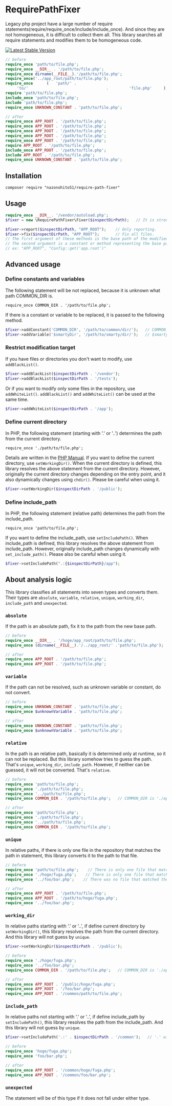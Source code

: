 # RequirePathFixer

Legacy php project have a large number of require statements(require/require_once/include/include_once).
And since they are not homogeneous, it is difficult to collect them all.
This library searches all require statements and modifies them to be homogeneous code.

[![Latest Stable Version](https://poser.pugx.org/nazonohito51/require-path-fixer/version)](https://packagist.org/packages/nazonohito51/require-path-fixer)

```php
// before
require_once 'path/to/file.php';
require_once __DIR__ . '/path/to/file.php';
require_once dirname(__FILE__).'/path/to/file.php';
require_once('../app_root/path/to/file.php');
require_once      (   'path/' .
     'to/'                                  .         'file.php'     );
require 'path/to/file.php';
include_once 'path/to/file.php';
include 'path/to/file.php';
require_once UNKNOWN_CONSTANT . 'path/to/file.php';

// after
require_once APP_ROOT . '/path/to/file.php';
require_once APP_ROOT . '/path/to/file.php';
require_once APP_ROOT . '/path/to/file.php';
require_once APP_ROOT . '/path/to/file.php';
require_once APP_ROOT . '/path/to/file.php';
require APP_ROOT . '/path/to/file.php';
include_once APP_ROOT . '/path/to/file.php';
include APP_ROOT . '/path/to/file.php';
require_once UNKNOWN_CONSTANT . 'path/to/file.php';
```

## Installation
```
composer require "nazonohito51/require-path-fixer"
```

## Usage

```php
require_once __DIR__. '/vendor/autoload.php';
$fixer = new \RequirePathFixer\Fixer($inspectDirPath);   // It is strongly recommended that $inspectDirPath be a repository root.

$fixer->report($inspectDirPath, "APP_ROOT");    // Only reporting.
$fixer->fix($inspectDirPath, "APP_ROOT");       // Fix all files.
// The first argument of these methods is the base path of the modified statement.
// The second argument is a constant or method representing the base path.
// ex: "APP_ROOT", "Config::get('app.root')"
```

## Advanced usage
### Define constants and variables
The following statement will be not replaced, because it is unknown what path COMMON_DIR is.

`require_once COMMON_DIR . '/path/to/file.php';`

If there is a constant or variable to be replaced, it is passed to the following method.
```php
$fixer->addConstant('COMMON_DIR', '/path/to/common/dir/');   // COMMON_DIR will be replaced to '/path/to/common/dir/'
$fixer->addVariable('$smartyDir', '/path/to/smarty/dir/');   // $smartyDir will be replaced to '/path/to/smarty/dir/'
```

### Restrict modification target
If you have files or directories you don't want to modify, use `addBlackList()`.
```php
$fixer->addBlackList($inspectDirPath . '/vendor');
$fixer->addBlackList($inspectDirPath . '/tests');
```

Or if you want to modify only some files in the repository, use `addWhiteList()`. `addBlackList()` and `addWhiteList()` can be used at the same time.

```php
$fixer->addWhiteList($inspectDirPath . '/app');
```

### Define current directory
In PHP, the following statement (starting with '.' or '..') determines the path from the current directory.

`require_once './path/to/file.php';`

Details are written in the [PHP Manual](http://php.net/manual/en/function.include.php).
If you want to define the current directory, use `setWorkingDir()`.
When the current directory is defined, this library resolves the above statement from the current directory.
However, originally the current directory changes depending on the entry point, and it also dynamically changes using `chdir()`.
Please be careful when using it.

```php
$fixer->setWorkingDir($inspectDirPath . '/public');
```

### Define include_path
In PHP, the following statement (relative path) determines the path from the include_path.

`require_once 'path/to/file.php';`

If you want to define the include_path, use `setIncludePath()`.
When include_path is defined, this library resolves the above statement from include_path.
However, originally include_path changes dynamically with `set_include_path()`.
Please also be careful when using it.

```php
$fixer->setIncludePath(".:{$inspectDirPath}/app");
```

## About analysis logic
This library classifies all statements into seven types and converts them.
Their types are `absolute`, `variable`, `relative`, `unique`, `working_dir`, `include_path` and `unexpected`.

### `absolute`
If the path is an absolute path, fix it to the path from the new base path.

```php
// before
require_once __DIR__ . '/hoge/app_root/path/to/file.php';
require_once (dirname(__FILE__).'/../app_root/' .'path/to/file.php');

// after
require_once APP_ROOT . '/path/to/file.php';
require_once APP_ROOT . '/path/to/file.php';
```

### `variable`
If the path can not be resolved, such as unknown variable or constant, do not convert.

```php
// before
require_once UNKNOWN_CONSTANT . 'path/to/file.php';
require_once $unknownVariable . 'path/to/file.php';

// after
require_once UNKNOWN_CONSTANT . 'path/to/file.php';
require_once $unknownVariable . 'path/to/file.php';
```

### `relative`
In the path is an relative path, basically it is determined only at runtime, so it can not be replaced.
But this library somehow tries to guess the path.
That's `unique`, `working_dir`, `include_path`.
However, if neither can be guessed, it will not be converted.
That's `relative`.

```php
// before
require_once 'path/to/file.php';
require_once './path/to/file.php';
require_once '../path/to/file.php';
require_once COMMON_DIR . '/path/to/file.php';   // COMMON_DIR is './app_root/common'

// after
require_once 'path/to/file.php';
require_once './path/to/file.php';
require_once '../path/to/file.php';
require_once COMMON_DIR . '/path/to/file.php';
```

### `unique`
In relative paths, if there is only one file in the repository that matches the path in statement, this library converts it to the path to that file.
```php
// before
require_once 'path/to/file.php';    // There is only one file that matches '/path\/to\/file\.php$/'.
require_once './hoge/fuga.php';    // There is only one file that matches '/hoge\/fuga\.php$/'.
require_once '../foo/bar.php';    // There was no file that matched the '/foo\/bar\.php$/', or there were multiple files.

// after
require_once APP_ROOT . '/path/to/file.php';
require_once APP_ROOT . '/path/to/hoge/fuga.php';
require_once '../foo/bar.php';
```

### `working_dir`
In relative paths starting with '.' or '..', if define current directory by `setWorkingDir()`, this library resolves the path from the current directory.
And this library will not guess by `unique`.

```php
$fixer->setWorkingDir($inspectDirPath . '/public');

// before
require_once './hoge/fuga.php';
require_once '../foo/bar.php';
require_once COMMON_DIR . '/path/to/file.php';   // COMMON_DIR is './app_root/common'

// after
require_once APP_ROOT . '/public/hoge/fuga.php';
require_once APP_ROOT . '/foo/bar.php';
require_once APP_ROOT . '/common/path/to/file.php';
```

### `include_path`
In relative paths not starting with '.' or '..', if define include_path by `setIncludePath()`, this library resolves the path from the include_path.
And this library will not guess by `unique`.

```php
$fixer->setIncludePath('.:' . $inspectDirPath . '/common');   // '.' will be replace current directory, but if it is not defined, '.' will be ignored

// before
require_once 'hoge/fuga.php';
require_once 'foo/bar.php';

// after
require_once APP_ROOT . '/common/hoge/fuga.php';
require_once APP_ROOT . '/common/foo/bar.php';
```

### `unexpected`
The statement will be of this type if it does not fall under either type.
